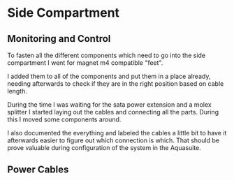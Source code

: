 # Side Compartment

## Monitoring and Control

To fasten all the different components which need to go into the side compartment I went for magnet m4 compatible "feet".

I added them to all of the components and put them in a place already, needing afterwards to check if they are in the right position based on cable length.

During the time I was waiting for the sata power extension and a molex splitter I started laying out the cables and connecting all the parts. During this I moved some components around.

I also documented the everything and labeled the cables a little bit to have it afterwards easier to figure out which connection is which. That should be prove valuable during configuration of the system in the Aquasuite.

## Power Cables

 



